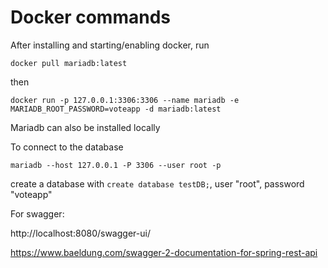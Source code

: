 # Docker commands

After installing and starting/enabling docker, run

``` docker pull mariadb:latest ```

then

```docker run -p 127.0.0.1:3306:3306 --name mariadb -e MARIADB_ROOT_PASSWORD=voteapp -d mariadb:latest ```

Mariadb can also be installed locally

To connect to the database

```mariadb --host 127.0.0.1 -P 3306 --user root -p ```

create a database with ```create database testDB;```, user "root", password "voteapp"



For swagger:

http://localhost:8080/swagger-ui/


https://www.baeldung.com/swagger-2-documentation-for-spring-rest-api
